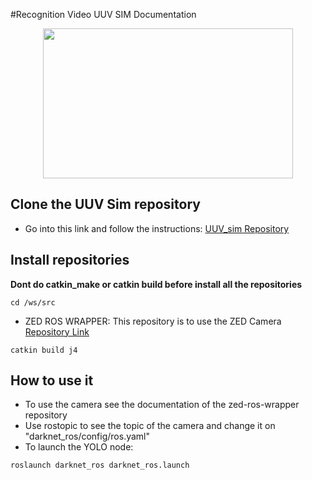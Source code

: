 #Recognition Video UUV SIM Documentation

<p align="center">
  <img src=https://github.com/vanttec/vanttec_uuv/blob/master/docs/LogoNegro_Azul.png width="400" height="240" align="center"/>
</p>

## Clone the UUV Sim repository ###

- Go into this link and follow the instructions: [UUV_sim Repository](https://github.com/vanttec/vanttec_uuv/tree/retos)

## Install repositories ###
**Dont do catkin_make or catkin build before install all the repositories**
```
cd /ws/src
```
- ZED ROS WRAPPER: This repository is to use the ZED Camera [Repository Link](https://github.com/stereolabs/zed-ros-wrapper)
```
catkin build j4
```

## How to use it ###

- To use the camera see the documentation of the zed-ros-wrapper repository
- Use rostopic to see the topic of the camera and change it on "darknet_ros/config/ros.yaml"
- To launch the YOLO node:
```
roslaunch darknet_ros darknet_ros.launch
```
